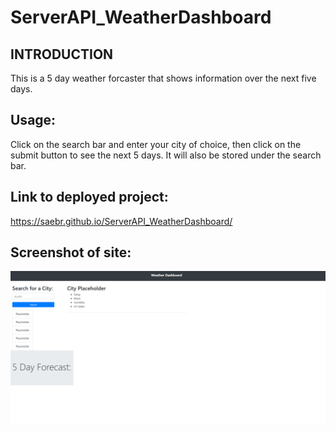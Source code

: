 # ServerAPI_WeatherDashboard
INTRODUCTION
------------
This is a 5 day weather forcaster that shows information over the next five days.

## Usage:
Click on the search bar and enter your city of choice, then click on the submit button to see the next 5 days. It will also be stored under the search bar. 


## Link to deployed project:
https://saebr.github.io/ServerAPI_WeatherDashboard/

## Screenshot of site:
![image](./Assets/Images/Capture.PNG)
